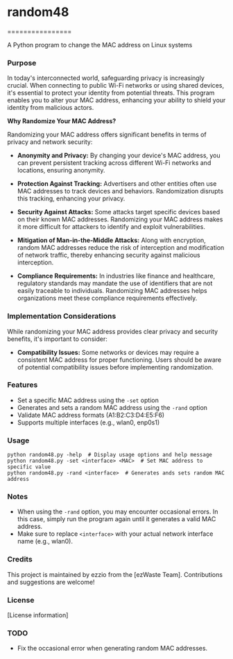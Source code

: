 # random48
================

A Python program to change the MAC address on Linux systems

### Purpose

In today's interconnected world, safeguarding privacy is increasingly crucial. When connecting to public Wi-Fi networks or using shared devices, it's essential to protect your identity from potential threats. This program enables you to alter your MAC address, enhancing your ability to shield your identity from malicious actors.

**Why Randomize Your MAC Address?**

Randomizing your MAC address offers significant benefits in terms of privacy and network security:

* **Anonymity and Privacy:** By changing your device's MAC address, you can prevent persistent tracking across different Wi-Fi networks and locations, ensuring anonymity.

* **Protection Against Tracking:** Advertisers and other entities often use MAC addresses to track devices and behaviors. Randomization disrupts this tracking, enhancing your privacy.

* **Security Against Attacks:** Some attacks target specific devices based on their known MAC addresses. Randomizing your MAC address makes it more difficult for attackers to identify and exploit vulnerabilities.

* **Mitigation of Man-in-the-Middle Attacks:** Along with encryption, random MAC addresses reduce the risk of interception and modification of network traffic, thereby enhancing security against malicious interception.

* **Compliance Requirements:** In industries like finance and healthcare, regulatory standards may mandate the use of identifiers that are not easily traceable to individuals. Randomizing MAC addresses helps organizations meet these compliance requirements effectively.

### Implementation Considerations

While randomizing your MAC address provides clear privacy and security benefits, it's important to consider:

* **Compatibility Issues:** Some networks or devices may require a consistent MAC address for proper functioning. Users should be aware of potential compatibility issues before implementing randomization.

### Features

* Set a specific MAC address using the `-set` option
* Generates and sets a random MAC address using the `-rand` option
* Validate MAC address formats (A1:B2:C3:D4:E5:F6)
* Supports multiple interfaces (e.g., wlan0, enp0s1)

### Usage

```
python random48.py -help  # Display usage options and help message
python random48.py -set <interface> <MAC>  # Set MAC address to specific value
python random48.py -rand <interface>  # Generates ands sets random MAC address
```

### Notes

* When using the `-rand` option, you may encounter occasional errors. In this case, simply run the program again until it generates a valid MAC address.
* Make sure to replace `<interface>` with your actual network interface name (e.g., wlan0).

### Credits

This project is maintained by ezzio from the [ezWaste Team]. Contributions and suggestions are welcome!

### License

[License information]

### TODO

* Fix the occasional error when generating random MAC addresses.
